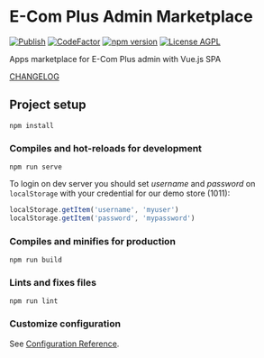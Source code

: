 # E-Com Plus Admin Marketplace

[![Publish](https://github.com/ecomplus/admin-marketplace/workflows/Publish/badge.svg)](https://github.com/ecomplus/admin-marketplace/actions?workflow=Publish) [![CodeFactor](https://www.codefactor.io/repository/github/ecomplus/admin-marketplace/badge/master)](https://www.codefactor.io/repository/github/ecomplus/admin-marketplace/overview/master) [![npm version](https://img.shields.io/npm/v/@ecomplus/admin-marketplace.svg)](https://www.npmjs.org/@ecomplus/admin-marketplace) [![License AGPL](https://img.shields.io/badge/License-AGPL-orange.svg)](https://opensource.org/licenses/AGPL-3.0)

Apps marketplace for E-Com Plus admin with Vue.js SPA

[CHANGELOG](https://github.com/ecomplus/admin-marketplace/blob/master/CHANGELOG.md)

## Project setup
```
npm install
```

### Compiles and hot-reloads for development
```
npm run serve
```

To login on dev server you should set _username_ and _password_ on `localStorage` with your credential for our demo store (1011):
```js
localStorage.getItem('username', 'myuser')
localStorage.getItem('password', 'mypassword')
```

### Compiles and minifies for production
```
npm run build
```

### Lints and fixes files
```
npm run lint
```

### Customize configuration
See [Configuration Reference](https://cli.vuejs.org/config/).
